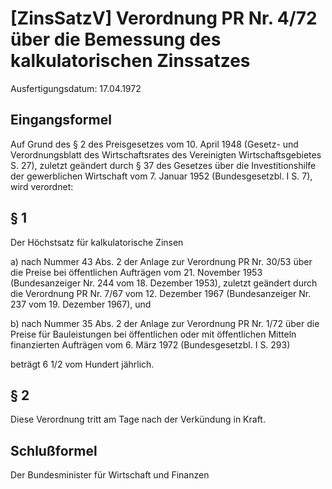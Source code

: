 # [ZinsSatzV] Verordnung PR Nr. 4/72 über die Bemessung des kalkulatorischen Zinssatzes

Ausfertigungsdatum: 17.04.1972

 

## Eingangsformel

Auf Grund des § 2 des Preisgesetzes vom 10. April 1948 (Gesetz- und Verordnungsblatt des Wirtschaftsrates des Vereinigten Wirtschaftsgebietes S. 27), zuletzt geändert durch § 37 des Gesetzes über die Investitionshilfe der gewerblichen Wirtschaft vom 7. Januar 1952 (Bundesgesetzbl. I S. 7), wird verordnet:


## § 1

Der Höchstsatz für kalkulatorische Zinsen

a) nach Nummer 43 Abs. 2 der Anlage zur Verordnung PR Nr. 30/53 über die Preise bei öffentlichen Aufträgen vom 21. November 1953 (Bundesanzeiger Nr. 244 vom 18. Dezember 1953), zuletzt geändert durch die Verordnung PR Nr. 7/67 vom 12. Dezember 1967 (Bundesanzeiger Nr. 237 vom 19. Dezember 1967), und

b) nach Nummer 35 Abs. 2 der Anlage zur Verordnung PR Nr. 1/72 über die Preise für Bauleistungen bei öffentlichen oder mit öffentlichen Mitteln finanzierten Aufträgen vom 6. März 1972 (Bundesgesetzbl. I S. 293)

beträgt 6 1/2 vom Hundert jährlich.


## § 2

Diese Verordnung tritt am Tage nach der Verkündung in Kraft.


## Schlußformel

Der Bundesminister für Wirtschaft und Finanzen
